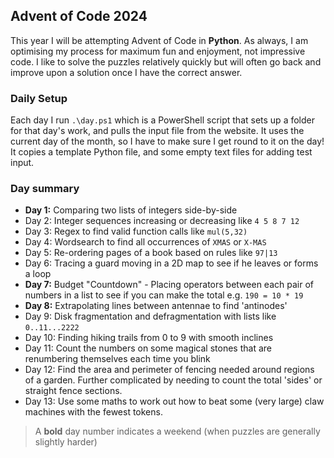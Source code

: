 ## Advent of Code 2024

This year I will be attempting Advent of Code in **Python**. As always, I am optimising my process for maximum fun and enjoyment, not impressive code. I like to solve the puzzles relatively quickly but will often go back and improve upon a solution once I have the correct answer.

### Daily Setup
Each day I run `.\day.ps1` which is a PowerShell script that sets up a folder for that day's work, and pulls the input file from the website. It uses the current day of the month, so I have to make sure I get round to it on the day! It copies a template Python file, and some empty text files for adding test input.

### Day summary
- **Day 1:** Comparing two lists of integers side-by-side
- Day 2: Integer sequences increasing or decreasing like `4 5 8 7 12`
- Day 3: Regex to find valid function calls like `mul(5,32)`
- Day 4: Wordsearch to find all occurrences of `XMAS` or `X-MAS`
- Day 5: Re-ordering pages of a book based on rules like `97|13`
- Day 6: Tracing a guard moving in a 2D map to see if he leaves or forms a loop
- **Day 7:** Budget "Countdown" - Placing operators between each pair of numbers in a list to see if you can make the total e.g. `190 = 10 * 19`
- **Day 8:** Extrapolating lines between antennae to find 'antinodes'
- Day 9: Disk fragmentation and defragmentation with lists like `0..11...2222`
- Day 10: Finding hiking trails from 0 to 9 with smooth inclines
- Day 11: Count the numbers on some magical stones that are renumbering themselves each time you blink
- Day 12: Find the area and perimeter of fencing needed around regions of a garden. Further complicated by needing to count the total 'sides' or straight fence sections.
- Day 13: Use some maths to work out how to beat some (very large) claw machines with the fewest tokens.


> A **bold** day number indicates a weekend (when puzzles are generally slightly harder)
